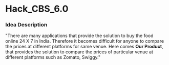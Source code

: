 # Hack_CBS_6.0
### Idea Description
"There are many applications that provide the solution to buy the food online 24 X 7 in India. Therefore it becomes difficult for anyone to compare the prices at different platforms for same venue. Here comes **Our Product**, that provides the solution to compare the prices of particular venue at different platforms such as Zomato, Swiggy."
